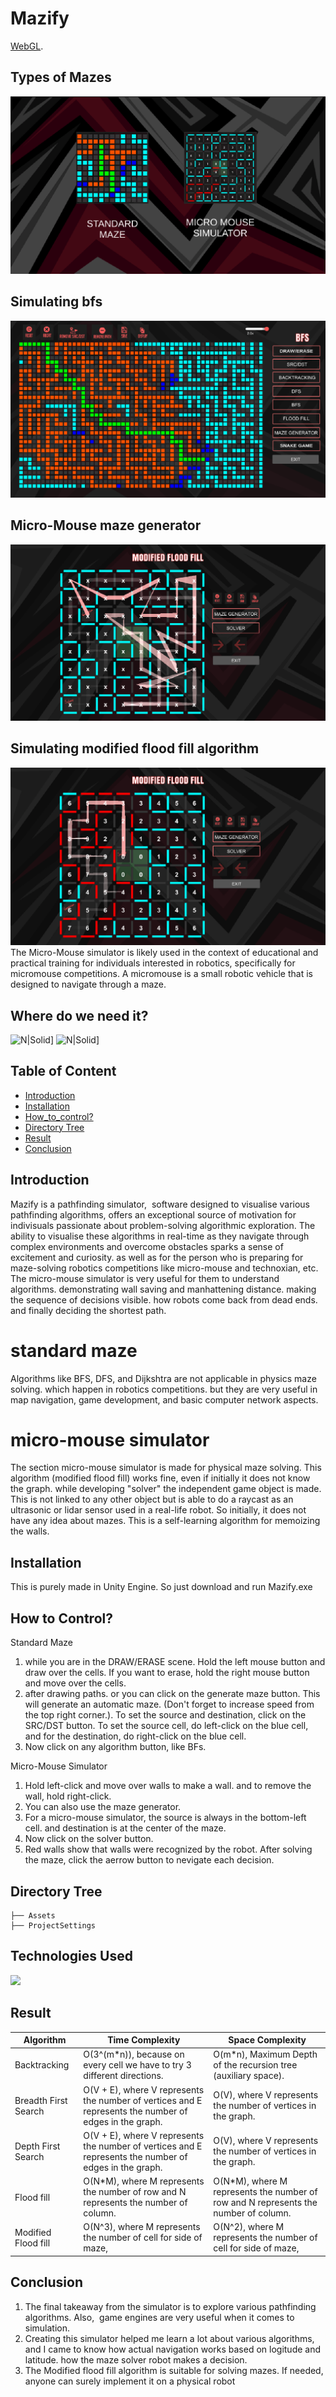 # Mazify
[WebGL]([https://65ffff55fb849bc3e6c1255f--lucky-halva-6ea51c.netlify.app/](https://mazify7052.netlify.app/)).
## Types of Mazes
[![N|Solid](https://raw.githubusercontent.com/j4yesh/Mazify/main/ScreenShots/Screenshot%202024-01-24%20194152.png)](https://raw.githubusercontent.com/j4yesh/Mazify/main/ScreenShots/Screenshot%202024-01-24%20194152.png)

## Simulating bfs
[![N|Solid](https://github.com/j4yesh/Mazify/blob/main/ScreenShots/Screenshot%202024-01-24%20194431.png?raw=true)](https://github.com/j4yesh/Mazify/blob/main/ScreenShots/Screenshot%202024-01-24%20194431.png?raw=true)

## Micro-Mouse maze generator
[![N|Solid](https://github.com/j4yesh/Mazify/blob/main/ScreenShots/Screenshot%202024-01-24%20194625.png?raw=true)](https://github.com/j4yesh/Mazify/blob/main/ScreenShots/Screenshot%202024-01-24%20194625.png?raw=true)

## Simulating modified flood fill algorithm
[![N|Solid](https://github.com/j4yesh/Mazify/blob/main/ScreenShots/Screenshot%202024-01-24%20194756.png?raw=true)](https://github.com/j4yesh/Mazify/blob/main/ScreenShots/Screenshot%202024-01-24%20194625.png?raw=true)
The Micro-Mouse simulator is likely used in the context of educational and practical training for individuals interested in robotics, specifically for micromouse competitions. A micromouse is a small robotic vehicle that is designed to navigate through a maze.

## Where do we need it?
![N|Solid](https://github.com/j4yesh/Mazify/blob/main/ScreenShots/maxresdefault.jpg?raw=true)]
![N|Solid](https://abiraworld.com/wp-content/uploads/2022/02/MAZE-SOLVER-ONE-3.png)]

## Table of Content
  * [Introduction](#introduction)
  * [Installation](#installation)
  * [How_to_control?](#How_to_control)
  * [Directory Tree](#directory-tree)
  * [Result](#result)
  * [Conclusion](#conclusion)

## Introduction

Mazify is a pathfinding simulator,  software designed to visualise various pathfinding algorithms, offers an exceptional source of motivation for indivisuals passionate about problem-solving algorithmic exploration. The ability to visualise these algorithms in real-time as they navigate through complex environments and overcome obstacles sparks a sense of excitement and curiosity. as well as for the person who is preparing for maze-solving robotics competitions like micro-mouse and technoxian, etc. The micro-mouse simulator is very useful for them to understand algorithms. demonstrating wall saving and manhattening distance. making the sequence of decisions visible. how robots come back from dead ends. and finally deciding the shortest path.




# standard maze 
Algorithms like BFS, DFS, and Dijkshtra are not applicable in physics maze solving. which happen in robotics competitions. but they are very useful in map navigation, game development, and basic computer network aspects.

# micro-mouse simulator
The section micro-mouse simulator is made for physical maze solving. This algorithm (modified flood fill) works fine, even if initially it does not know the graph. while developing "solver"
the independent game object is made. This is not linked to any other object but is able to do a raycast as an ultrasonic or lidar sensor used in a real-life robot. So initially, it does not have any
idea about mazes. This is a self-learning algorithm for memoizing the walls.


## Installation
This is purely made in Unity Engine. So just download and run Mazify.exe


## How to Control?
Standard Maze
1. while you are in the DRAW/ERASE scene. Hold the left mouse button and draw over the cells. If you want to erase, hold the right mouse button and move over the cells.
2. after drawing paths. or you can click on the generate maze button. This will generate an automatic maze. (Don't forget to increase speed from the top right corner.).
To set the source and destination, click on the SRC/DST button. To set the source cell, do left-click on the blue cell, and for the destination, do right-click on the blue cell.
3. Now click on any algorithm button, like BFs.

Micro-Mouse Simulator
1. Hold left-click and move over walls to make a wall. and to remove the wall, hold right-click.
2. You can also use the maze generator.
3. For a micro-mouse simulator, the source is always in the bottom-left cell. and destination is at the center of the maze.
4. Now click on the solver button.
4. Red walls show that walls were recognized by the robot. After solving the maze, click the aerrow button to nevigate each decision.


## Directory Tree 
```
├── Assets
├── ProjectSettings 
```

## Technologies Used

![](https://github.com/j4yesh/Mazify/blob/main/ScreenShots/Untitled-1.png?raw=true)

## Result

| Algorithm               | Time Complexity                                              | Space Complexity                                     |
|-------------------------|--------------------------------------------------------------|-------------------------------------------------------|
| Backtracking            | O(3^(m*n)), because on every cell we have to try 3 different directions. | O(m*n), Maximum Depth of the recursion tree (auxiliary space). |
| Breadth First Search    | O(V + E), where V represents the number of vertices and E represents the number of edges in the graph. | O(V), where V represents the number of vertices in the graph. |
| Depth First Search      | O(V + E), where V represents the number of vertices and E represents the number of edges in the graph. | O(V), where V represents the number of vertices in the graph. |
| Flood fill      | O(N*M), where M represents the number of row and N represents the number of column. | O(N*M), where M represents the number of row and N represents the number of column. |
| Modified Flood fill      | O(N^3), where M represents the number of cell for side of maze, |O(N^2), where M represents the number of cell for side of maze,|

## Conclusion
1. The final takeaway from the simulator is to explore various pathfinding algorithms. Also,  game engines are very useful when it comes to simulation.
4. Creating this simulator helped me learn a lot about various algorithms, and I came to know how actual navigation works based on logitude and latitude. how the maze solver robot makes a decision.
3. The Modified flood fill algorithm is suitable for solving mazes. If needed, anyone can surely implement it on a physical robot
